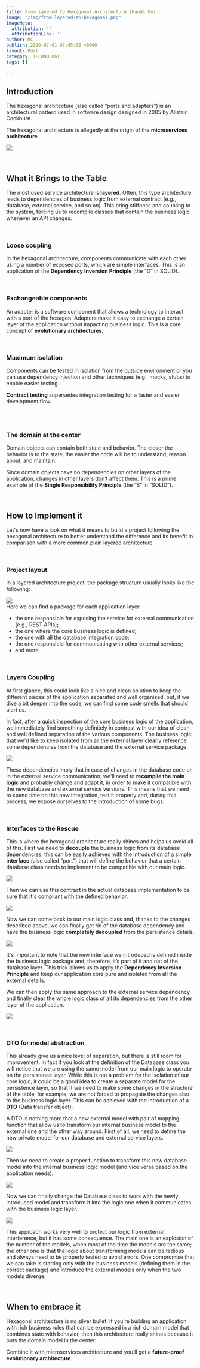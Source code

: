 ```yaml
---
title: From layered to Hexagonal Architecture (Hands On)
image: "/img/from-layered-to-hexagonal.png"
imageMeta:
  attribution: ''
  attributionLink: ''
author: MC
publish: 2020-07-01 07:45:00 +0000
layout: Post
category: TECHNOLOGY
tags: []

---
```

## Introduction

The hexagonal architecture (also called “ports and adapters”) is an architectural pattern used in software design designed in 2005 by Alistair Cockburn.

The hexagonal architecture is allegedly at the origin of the **microservices architecture**.

![](/img/s_1.png)

<br />

## What it Brings to the Table

The most used service architecture is **layered**. Often, this type architecture leads to dependencies of business logic from external contract (e.g., database, external service, and so on). This bring stiffness and coupling to the system, forcing us to recompile classes that contain the business logic whenever an API changes.

<br />

### Loose coupling

In the hexagonal architecture, components communicate with each other using a number of exposed ports, which are simple interfaces. This is an application of the **Dependency Inversion Principle** (the “D” in SOLID).

<br />

### Exchangeable components

An adapter is a software component that allows a technology to interact with a port of the hexagon. Adapters make it easy to exchange a certain layer of the application without impacting business logic. This is a core concept of **evolutionary architectures**.

<br />

### Maximum isolation

Components can be tested in isolation from the outside environment or you can use dependency injection and other techniques (e.g., mocks, stubs) to enable easier testing.

**Contract testing** supersedes integration testing for a faster and easier development flow.

<br /><br />

### The domain at the center

Domain objects can contain both state and behavior. The closer the behavior is to the state, the easier the code will be to understand, reason about, and maintain.

Since domain objects have no dependencies on other layers of the application, changes in other layers don’t affect them. This is a prime example of the **Single Responsibility Principle** (the “S” in “SOLID”).

<br />

## How to Implement it

Let's now have a look on what it means to build a project following the hexagonal architecture to better understand the difference and its benefit in comparison with a more common plain layered architecture.

<br />

### Project layout

In a layered architecture project, the package structure usually looks like the following:

![](/img/s_2.png)  
Here we can find a package for each application layer:

* the one responsible for exposing the service for external communication (e.g., REST APIs);
* the one where the core business logic is defined;
* the one with all the database integration code;
* the one responsible for communicating with other external services;
* and more...

<br />

### Layers Coupling

At first glance, this could look like a nice and clean solution to keep the different pieces of the application separated and well organized, but, if we dive a bit deeper into the code, we can find some code smells that should alert us.

In fact, after a quick inspection of the core business logic of the application, we immediately find something definitely in contrast with our idea of clean and well defined separation of the various components. The business logic that we'd like to keep isolated from all the external layer clearly reference some dependencies from the database and the external service package.

![](/img/s_3.png)

These dependencies imply that in case of changes in the database code or in the external service communication, we'll need to **recompile the main logic** and probably change and adapt it, in order to make it compatible with the new database and external service versions. This means that we need to spend time on this new integration, test it properly and, during this process, we expose ourselves to the introduction of some bugs.

<br />

### Interfaces to the Rescue

This is where the hexagonal architecture really shines and helps us avoid all of this. First we need to **decouple** the business logic from its database dependencies: this can be easily achieved with the introduction of a simple **interface** (also called “port”) that will define the behavior that a certain database class needs to implement to be compatible with our main logic.

![](/img/s_4.png)

Then we can use this contract in the actual database implementation to be sure that it's compliant with the defined behavior.

![](/img/s_5.png)

Now we can come back to our main logic class and, thanks to the changes described above, we can finally get rid of the database dependency and have the business logic **completely decoupled** from the persistence details.

![](/img/s_6.png)

It's important to note that the new interface we introduced is defined inside the business logic package and, therefore, it’s part of it and not of the database layer. This trick allows us to apply the **Dependency Inversion Principle** and keep our application core pure and isolated from all the external details.

We can then apply the same approach to the external service dependency and finally clear the whole logic class of all its dependencies from the other layer of the application.

![](/img/s_7.png)

<br />

### DTO for model abstraction

This already give us a nice level of separation, but there is still room for improvement. In fact if you look at the definition of the Database class you will notice that we are using the same model from our main logic to operate on the persistence layer. While this is not a problem for the isolation of our core logic, it could be a good idea to create a separate model for the persistence layer, so that if we need to make some changes in the structure of the table, for example, we are not forced to propagate the changes also to the business logic layer. This can be achieved with the introduction of a **DTO** (Data transfer object).

A DTO is nothing more that a new external model with pair of mapping function that allow us to transform our internal business model to the external one and the other way around. First of all, we need to define the new private model for our database and external service layers.

![](/img/s_8.png)

Then we need to create a proper function to transform this new database model into the internal business logic model (and vice versa based on the application needs).

![](/img/s_9.png)

Now we can finally change the Database class to work with the newly introduced model and transform it into the logic one when it communicates with the business logic layer.

![](/img/s_10.png)

This approach works very well to protect our logic from external interference, but it has some consequence. The main one is an explosion of the number of the models, when most of the time the models are the same; the other one is that the logic about transforming models can be tedious and always need to be properly tested to avoid errors. One compromise that we can take is starting only with the business models (defining them in the correct package) and introduce the external models only when the two models diverge.

<br />

## When to embrace it

Hexagonal architecture is no silver bullet. If you’re building an application with rich business rules that can be expressed in a rich domain model that combines state with behavior, then this architecture really shines because it puts the domain model in the center.

Combine it with microservices architecture and you’ll get a **future-proof evolutionary architecture**.